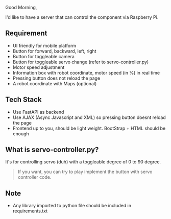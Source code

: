 Good Morning, 

I'd like to have a server that can control the component via Raspberry Pi.

## Requirement
- UI friendly for mobile platform
- Button for forward, backward, left, right
- Button for toggleable camera
- Button for toggleable servo change (refer to servo-controller.py)
- Motor speed adjustment
- Information box with robot coordinate, motor speed (in %) in real time
- Pressing button does not reload the page
- A robot coordinate with Maps (optional)

## Tech Stack
- Use FastAPI as backend 
- Use AJAX (Async Javascript and XML) so pressing button doesnt reload the page
- Frontend up to you, should be light weight. BootStrap + HTML should be enough

## What is servo-controller.py?
It's for controlling servo (duh) with a toggleable degree of 0 to 90 degree.

> If you want, you can try to play implement the button with servo controller code. 

## Note 
- Any library imported to python file should be included in requirements.txt
